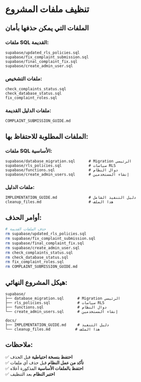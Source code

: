 # تنظيف ملفات المشروع

## الملفات التي يمكن حذفها بأمان

### ملفات SQL القديمة:

```
supabase/updated_rls_policies.sql
supabase/fix_complaint_submission.sql
supabase/final_complaint_fix.sql
supabase/create_admin_user.sql
```

### ملفات التشخيص:

```
check_complaints_status.sql
check_database_status.sql
fix_complaint_roles.sql
```

### ملفات الدليل القديمة:

```
COMPLAINT_SUBMISSION_GUIDE.md
```

## الملفات المطلوبة للاحتفاظ بها:

### ملفات SQL الأساسية:

```
supabase/database_migration.sql      # Migration الرئيسي
supabase/rls_policies.sql            # سياسات RLS
supabase/functions.sql               # دوال النظام
supabase/create_admin_users.sql      # إنشاء المستخدمين
```

### ملفات الدليل:

```
IMPLEMENTATION_GUIDE.md              # دليل التنفيذ الشامل
cleanup_files.md                     # هذا الملف
```

## أوامر الحذف:

```bash
# حذف الملفات القديمة
rm supabase/updated_rls_policies.sql
rm supabase/fix_complaint_submission.sql
rm supabase/final_complaint_fix.sql
rm supabase/create_admin_user.sql
rm check_complaints_status.sql
rm check_database_status.sql
rm fix_complaint_roles.sql
rm COMPLAINT_SUBMISSION_GUIDE.md
```

## هيكل المشروع النهائي:

```
supabase/
├── database_migration.sql      # Migration الرئيسي
├── rls_policies.sql            # سياسات RLS
├── functions.sql               # دوال النظام
└── create_admin_users.sql      # إنشاء المستخدمين

docs/
├── IMPLEMENTATION_GUIDE.md     # دليل التنفيذ
└── cleanup_files.md           # هذا الملف
```

## ملاحظات:

✅ **احتفظ بنسخة احتياطية** قبل الحذف  
✅ **تأكد من عمل النظام** قبل حذف أي ملفات  
✅ **احتفظ بالملفات الأساسية** المذكورة أعلاه  
✅ **اختبر النظام** بعد التنظيف
